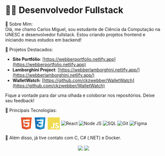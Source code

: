 <h1>👨‍💻 Desenvolvedor Fullstack </h1>

👋 Sobre Mim: <br>
Olá, me chamo Carlos Miguel, sou estudante de Ciência da Computação na UNESC e desenvolvedor fullstack. Estou criando projetos frontend e iniciando meus estudos em backend!

🚀 Projetos Destacados:
- **Site Portfólio**: [https://webberportfolio.netlify.app](https://webberportfolio.netlify.app)
- **Lamborghini Project**: [https://webberlamborghini.netlify.app/](https://webberlamborghini.netlify.app/)
- **WalletWatch**: [https://github.com/ckzwebber/WalletWatch](https://github.com/ckzwebber/WalletWatch)


Fique a vontade para dar uma olhada e coloborar nos repositórios. Deixe seu feedback!

🔧 Principais Tecnologias:
<div align="center" style="display: inline_block">
  <img align="center" alt="HTML" height="40" width="40" src="https://raw.githubusercontent.com/devicons/devicon/master/icons/html5/html5-original.svg">
  <img align="center" alt="CSS" height="40" width="40" src="https://raw.githubusercontent.com/devicons/devicon/master/icons/css3/css3-original.svg">
  <img align="center" alt="JS" height="40" width="40" src="https://raw.githubusercontent.com/devicons/devicon/master/icons/javascript/javascript-plain.svg">
  <img align="center" alt="React" height="40" width="40" src="https://cdn.jsdelivr.net/gh/devicons/devicon@latest/icons/react/react-original.svg" >
  <img align="center" alt="Node JS" height="40" width="40" src="https://cdn.jsdelivr.net/gh/devicons/devicon@latest/icons/nodejs/nodejs-original.svg">
  <img align="center" alt="SQL" height="40" width="40" src="https://cdn.jsdelivr.net/gh/devicons/devicon@latest/icons/azuresqldatabase/azuresqldatabase-original.svg">
  <img align="center" alt="Git" height="40" width="40" src="https://cdn.jsdelivr.net/gh/devicons/devicon@latest/icons/git/git-original.svg">
  <img align="center" alt="Figma" height="40" width="40" src="https://cdn.jsdelivr.net/gh/devicons/devicon@latest/icons/figma/figma-original.svg">   
</div>
<br>
🔧 Além disso, já tive contato com C, C# (.NET) e Docker.
<br><br>
<!-- <div align="center">
  <a href="https://github.com/ckzwebber">
  <img height="150em" src="https://github-readme-stats.vercel.app/api/top-langs/?username=ckzwebber&layout=compact&langs_count=7&theme=radical"/>
    <br>
</div>
<br> -->
<div align="center">
  <a href="https://www.linkedin.com/in/cmiguelwm/" target="_blank"><img src="https://img.shields.io/badge/LinkedIn-0077B5?style=for-the-badge&logo=linkedin&logoColor=white" ></a>
  <a href="https://steamcommunity.com/id/ckzwebber" target="_blank"><img src="https://img.shields.io/badge/Steam-000000?style=for-the-badge&logo=steam&logoColor=white"></a>
</div>

